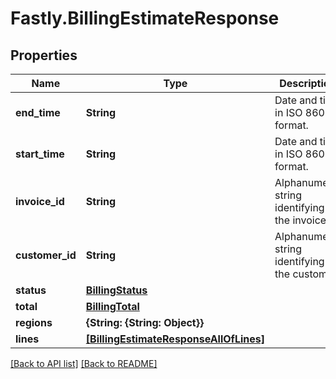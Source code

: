 # Fastly.BillingEstimateResponse

## Properties

Name | Type | Description | Notes
------------ | ------------- | ------------- | -------------
**end_time** | **String** | Date and time in ISO 8601 format. | [optional] [readonly] 
**start_time** | **String** | Date and time in ISO 8601 format. | [optional] [readonly] 
**invoice_id** | **String** | Alphanumeric string identifying the invoice. | [optional] [readonly] 
**customer_id** | **String** | Alphanumeric string identifying the customer. | [optional] [readonly] 
**status** | [**BillingStatus**](BillingStatus.md) |  | [optional] 
**total** | [**BillingTotal**](BillingTotal.md) |  | [optional] 
**regions** | **{String: {String: Object}}** |  | [optional] 
**lines** | [**[BillingEstimateResponseAllOfLines]**](BillingEstimateResponseAllOfLines.md) |  | [optional] 



[[Back to API list]](../../README.md#endpoints) [[Back to README]](../../README.md)
